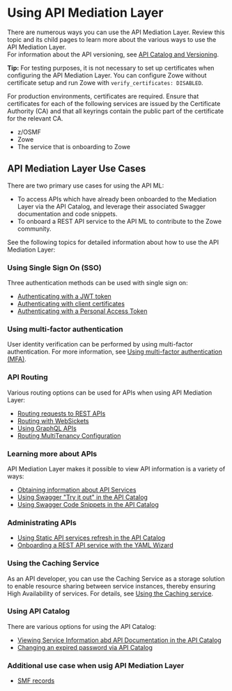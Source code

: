 # Using API Mediation Layer

There are numerous ways you can use the API Mediation Layer. Review this topic and its child pages to learn more about the various ways to use the API Mediation Layer.  
For information about the API versioning, see [API Catalog and Versioning](../../extend/extend-apiml/api-mediation-versioning.md).

**Tip:** 
For testing purposes, it is not necessary to set up certificates when configuring the API Mediation Layer. You can configure Zowe without certificate setup and run Zowe with `verify_certificates: DISABLED`.  

For production environments, certificates are required. Ensure that certificates for each of the following services are issued by the Certificate Authority (CA) and that all keyrings contain the public part of the certificate for the relevant CA.  

* z/OSMF
* Zowe
* The service that is onboarding to Zowe

## API Mediation Layer Use Cases

There are two primary use cases for using the API ML:

* To access APIs which have already been onboarded to the Mediation Layer via the API Catalog, and leverage their associated Swagger documentation and code snippets. 
* To onboard a REST API service to the API ML to contribute to the Zowe community.

See the following topics for detailed information about how to use the API Mediation Layer:  

### Using Single Sign On (SSO)

Three authentication methods can be used with single sign on:

* [Authenticating with a JWT token](../authenticating-with-jwt-token)
* [Authenticating with client certificates](../authenticating-with-client-certificates)
* [Authenticating with a Personal Access Token](./authenticating-with-personal-access-token)

### Using multi-factor authentication

User identity verification can be performed by using multi-factor authentication. For more information, see [Using multi-factor authentication (MFA)](./using-multi-factor-authentication).

### API Routing

Various routing options can be used for APIs when using API Mediation Layer:

* [Routing requests to REST APIs](./routing-requests-to-rest-apis)
* [Routing with WebSickets](../routing-with-websockets)
* [Using GraphQL APIs](use-graphql-api)
* [Routing MultiTenancy Configuration](./api-mediation-multi-tenancy)

### Learning more about APIs 

API Mediation Layer makes it possible to view API information is a variety of ways:

* [Obtaining information about API Services](../obtaining-information-about-api-services)
* [Using Swagger "Try it out" in the API Catalog](../api-mediation-swagger-try-it-out)
* [Using Swagger Code Snippets in the API Catalog](../api-mediation-swagger-code-snippets)

### Administrating APIs

* [Using Static API services refresh in the API Catalog](../api-mediation-static-api-refresh)
* [Onboarding a REST API service with the YAML Wizard](../onboard-wizard)

### Using the Caching Service

As an API developer, you can use the Caching Service as a storage solution to enable resource sharing between service instances, thereby ensuring High Availability of services. For details, see [Using the Caching service](./api-mediation-caching-service).

### Using API Catalog

There are various options for using the API Catalog:

* [Viewing Service Information abd API Documentation in the API Catalog](../api-mediation-view-service-information-and-api-doc)
* [Changing an expired password via API Catalog](../api-mediation-change-password-via-catalog)

### Additional use case when usig API Mediation Layer

* [SMF records](./api-mediation-smf)

